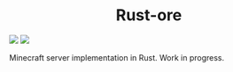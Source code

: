 <h1 align="center">Rust-ore</h1>

[![](https://github.com/cmd420/rust-ore/actions/workflows/rust.yml/badge.svg)](https://github.com/cmd420/rust-ore/actions/workflows/rust.yml)
[![](https://github.com/cmd420/rust-ore/actions/workflows/rust-docs.yml/badge.svg)](https://github.com/cmd420/rust-ore/actions/workflows/rust-docs.yml)

Minecraft server implementation in Rust. Work in progress.
